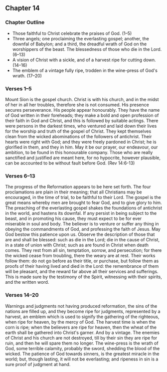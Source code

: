 ## Chapter 14

### Chapter Outline

- Those faithful to Christ celebrate the praises of God. (1–5)
- Three angels; one proclaiming the everlasting gospel; another, the downfal of Babylon; and a third, the dreadful wrath of God on the worshippers of the beast. The blessedness of those who die in the Lord. (6–13)
- A vision of Christ with a sickle, and of a harvest ripe for cutting down. (14–16)
- The emblem of a vintage fully ripe, trodden in the wine-press of God's wrath. (17–20)

### Verses 1–5

Mount Sion is the gospel church. Christ is with his church, and in the midst of her in all her troubles, therefore she is not consumed. His presence secures perseverance. His people appear honourably. They have the name of God written in their foreheads; they make a bold and open profession of their faith in God and Christ, and this is followed by suitable actings. There were persons in the darkest times, who ventured and laid down their lives for the worship and truth of the gospel of Christ. They kept themselves clean from the wicked abominations of the followers of antichrist. Their hearts were right with God; and they were freely pardoned in Christ; he is glorified in them, and they in him. May it be our prayer, our endeavour, our ambition, to be found in this honourable company. Those who are really sanctified and justified are meant here, for no hypocrite, however plausible, can be accounted to be without fault before God. (Rev 14:6-13)

### Verses 6–13

The progress of the Reformation appears to be here set forth. The four proclamations are plain in their meaning; that all Christians may be encouraged, in the time of trial, to be faithful to their Lord. The gospel is the great means whereby men are brought to fear God, and to give glory to him. The preaching of the everlasting gospel shakes the foundations of antichrist in the world, and hastens its downfal. If any persist in being subject to the beast, and in promoting his cause, they must expect to be for ever miserable in soul and body. The believer is to venture or suffer any thing in obeying the commandments of God, and professing the faith of Jesus. May God bestow this patience upon us. Observe the description of those that are and shall be blessed: such as die in the Lord; die in the cause of Christ, in a state of union with Christ; such as are found in Christ when death comes. They rest from all sin, temptation, sorrow, and persecution; for there the wicked cease from troubling, there the weary are at rest. Their works follow them: do not go before as their title, or purchase, but follow them as proofs of their having lived and died in the Lord: the remembrance of them will be pleasant, and the reward far above all their services and sufferings. This is made sure by the testimony of the Spirit, witnessing with their spirits, and the written word.

### Verses 14–20

Warnings and judgments not having produced reformation, the sins of the nations are filled up, and they become ripe for judgments, represented by a harvest, an emblem which is used to signify the gathering of the righteous, when ripe for heaven, by the mercy of God. The harvest time is when the corn is ripe; when the believers are ripe for heaven, then the wheat of the earth shall be gathered into Christ's garner. And by a vintage. The enemies of Christ and his church are not destroyed, till by their sin they are ripe for ruin, and then he will spare them no longer. The wine-press is the wrath of God, some terrible calamity, probably the sword, shedding the blood of the wicked. The patience of God towards sinners, is the greatest miracle in the world; but, though lasting, it will not be everlasting; and ripeness in sin is a sure proof of judgment at hand.

